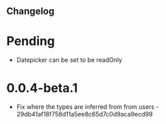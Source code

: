 ## Changelog

# Pending

- Datepicker can be set to be readOnly

# 0.0.4-beta.1

- Fix where the types are inferred from from users -
  29db41af18f758d11a5ee8c65d7c0d9aca9ecd99
